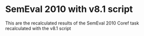 # SemEval 2010 with v8.1 script
This are the recalculated results of the SemEval 2010 Coref task recalculated with the v8.1 script
